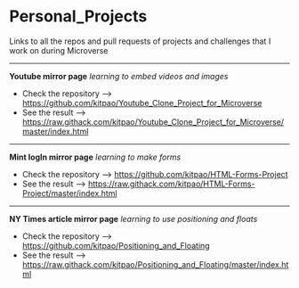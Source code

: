 # Personal_Projects
Links to all the repos and pull requests of projects and challenges that I work on during Microverse
_________________________________________________
**Youtube mirror page** _learning to embed videos and images_
- Check the repository --> https://github.com/kitpao/Youtube_Clone_Project_for_Microverse
- See the result --> https://raw.githack.com/kitpao/Youtube_Clone_Project_for_Microverse/master/index.html
_________________________________________________
**Mint logIn mirror page** _learning to make forms_
- Check the repository --> https://github.com/kitpao/HTML-Forms-Project
- See the result --> https://raw.githack.com/kitpao/HTML-Forms-Project/master/index.html
_________________________________________________
**NY Times article mirror page** _learning to use positioning and floats_
- Check the repository --> https://github.com/kitpao/Positioning_and_Floating
- See the result --> https://raw.githack.com/kitpao/Positioning_and_Floating/master/index.html

